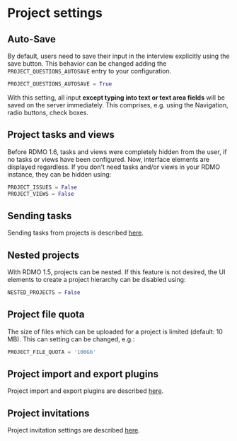 # Project settings

## Auto-Save

By default, users need to save their input in the interview explicitly using the save button. This behavior can be changed adding the `PROJECT_QUESTIONS_AUTOSAVE` entry to your configuration.

```python
PROJECT_QUESTIONS_AUTOSAVE = True
```

With this setting, all input **except typing into text or text area fields** will be saved on the server immediately. This comprises, e.g. using the Navigation, radio buttons, check boxes.

## Project tasks and views

Before RDMO 1.6, tasks and views were completely hidden from the user, if no tasks or views have been configured. Now, interface elements are displayed regardless. If you don't need tasks and/or views in your RDMO instance, they can be hidden using:

```python
PROJECT_ISSUES = False
PROJECT_VIEWS = False
```

## Sending tasks

Sending tasks from projects is described [here](/configuration/email.html).

## Nested projects

With RDMO 1.5, projects can be nested. If this feature is not desired, the UI elements to create a project hierarchy can be disabled using:

```python
NESTED_PROJECTS = False
```

## Project file quota

The size of files which can be uploaded for a project is limited (default: 10 MB). This can setting can be changed, e.g.:

```python
PROJECT_FILE_QUOTA = '100Gb'
```

## Project import and export plugins

Project import and export plugins are described [here](/plugins/index.html).

## Project invitations

Project invitation settings are described [here](/configuration/email.html).
